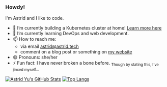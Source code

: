 ### Howdy!

I'm Astrid and I like to code.

- 🔭 I’m currently building a Kubernetes cluster at home! [Learn more here](https://astrid.tech/projects/infrastructure/)
- 🌱 I’m currently learning DevOps and web development.
- 📫 How to reach me:
  - via email [astrid@astrid.tech](mailto:astrid@astrid.tech)
  - comment on a blog post or something on [my website](https://astrid.tech)
- 😄 Pronouns: she/her
- ⚡ Fun fact: I have never broken a bone before. <sub>Though by stating this, I've jinxed myself...</sub>

[![Astrid Yu's GitHub Stats](https://github-readme-stats.vercel.app/api?username=astralbijection)](https://github.com/anuraghazra/github-readme-stats) [![Top Langs](https://github-readme-stats.vercel.app/api/top-langs/?username=astralbijection&layout=compact)](https://github.com/anuraghazra/github-readme-stats)
